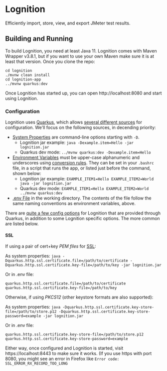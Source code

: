 # Lognition

Efficiently import, store, view, and export JMeter test results.


## Building and Running

To build Lognition, you need at least Java 11. Lognition comes with Maven Wrapper v3.8.1, but if you want to use your own Maven make sure it is at least that version. Once you clone the repo:

    cd lognition
    ./mvnw clean install
    cd lognition-app
    ../mvnw quarkus:dev

Once Lognition has started up, you can open http://localhost:8080 and start using Lognition.

### Configuration

Lognition uses [Quarkus](https://quarkus.io/), which allows [several different sources](https://quarkus.io/guides/config-reference#configuration-sources) for configuration. We'll focus on the following sources, in decending priority:

* [System Properties](https://quarkus.io/guides/config-reference#system-properties) are command-line options starting with `-D`.
  * Lognition jar example: `java -Dexample.item=Hello -jar lognition.jar`
  * Quarkus dev mode: `../mvnw quarkus:dev -Dexample.item=Hello`
* [Environment Variables](https://quarkus.io/guides/config-reference#environment-variables) must be upper-case alphanumeric and underscores using [conversion rules](https://github.com/eclipse/microprofile-config/blob/master/spec/src/main/asciidoc/configsources.asciidoc#default-configsources). They can be set in your `.bashrc` file, in a script that runs the app, or listed just before the command, shown below:
  * Lognition jar example: `EXAMPLE_ITEM1=Hello EXAMPLE_ITEM2=World java -jar lognition.jar`
  * Quarkus dev mode: `EXAMPLE_ITEM1=Hello EXAMPLE_ITEM2=World ../mvnw quarkus:dev`
* [.env File](https://quarkus.io/guides/config-reference#env-file) in the working directory. The contents of the file follow the same naming conventions as environment variables, above.

There are [quite a few config options](https://quarkus.io/guides/all-config) for Lognition that are provided through Quarkus, in addition to some Lognition specific options. The more common are listed below.

#### SSL

If using a pair of cert+key _*PEM files*_ for [SSL](https://quarkus.io/guides/http-reference#ssl):

As system properties: `java -Dquarkus.http.ssl.certificate.file=/path/to/certificate -Dquarkus.http.ssl.certificate.key-file=/path/to/key -jar lognition.jar`

Or in .env file:

    quarkus.http.ssl.certificate.file=/path/to/certificate
    quarkus.http.ssl.certificate.key-file=/path/to/key

Otherwise, if using _*PKCS12*_ (other keystore formats are also supported):

As system properties: `java -Dquarkus.http.ssl.certificate.key-store-file=/path/to/store.p12 -Dquarkus.http.ssl.certificate.key-store-password=example -jar lognition.jar`

Or in .env file:

    quarkus.http.ssl.certificate.key-store-file=/path/to/store.p12
    quarkus.http.ssl.certificate.key-store-password=example

Either way, once configured and Lognition is started, visit https://localhost:8443 to make sure it works. (If you use https with port 8080, you might see an error in Firefox like `Error code: SSL_ERROR_RX_RECORD_TOO_LONG`
